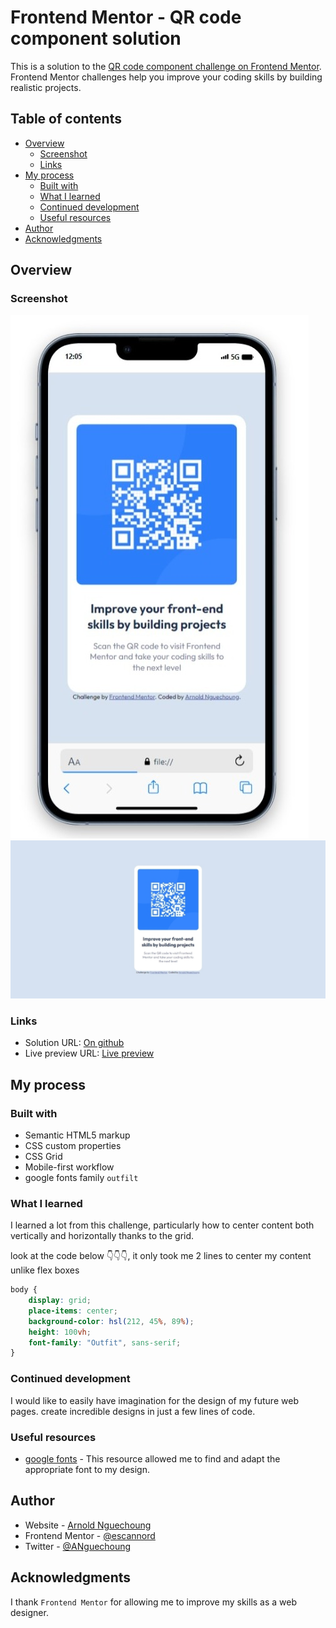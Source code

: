 # Frontend Mentor - QR code component solution

This is a solution to the [QR code component challenge on Frontend Mentor](https://www.frontendmentor.io/challenges/qr-code-component-iux_sIO_H). Frontend Mentor challenges help you improve your coding skills by building realistic projects. 

## Table of contents

- [Overview](#overview)
  - [Screenshot](#screenshot)
  - [Links](#links)
- [My process](#my-process)
  - [Built with](#built-with)
  - [What I learned](#what-i-learned)
  - [Continued development](#continued-development)
  - [Useful resources](#useful-resources)
- [Author](#author)
- [Acknowledgments](#acknowledgments)



## Overview

### Screenshot

![](images/screenshot_mobile.jpeg)![](images/screenshot_web.jpg)


### Links
- Solution URL: [On github](https://your-solution-url.com)
- Live preview URL: [Live preview](https://your-live-site-url.com)

## My process

### Built with

- Semantic HTML5 markup
- CSS custom properties
- CSS Grid
- Mobile-first workflow
- google fonts family ``outfilt``



### What I learned

I learned a lot from this challenge, particularly how to center content both vertically and horizontally thanks to the grid.

look at the code below 👇👇👇, it only took me 2 lines to center my content unlike flex boxes


```css
body {
	display: grid;
	place-items: center;
	background-color: hsl(212, 45%, 89%);
	height: 100vh;
	font-family: "Outfit", sans-serif;
}
```



### Continued development

I would like to easily have imagination for the design of my future web pages. create incredible designs in just a few lines of code.


### Useful resources

- [google fonts](https://fonts.googleapis.com) - This resource allowed me to find and adapt the appropriate font to my design.


## Author

- Website - [Arnold Nguechoung](https://github.com/escannord)
- Frontend Mentor - [@escannord](https://www.frontendmentor.io/profile/escannord)
- Twitter - [@ANguechoung](https://x.com/ANguechoung)

## Acknowledgments

I thank ``Frontend Mentor`` for allowing me to improve my skills as a web designer.

